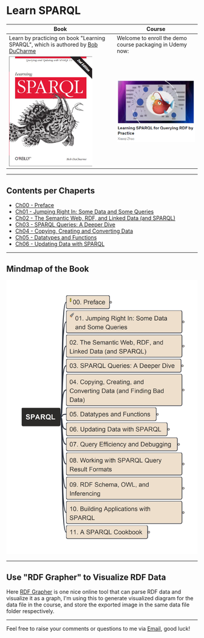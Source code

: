 # Learn SPARQL

| Book | Course |
| --- | --- |
| Learn by practicing on book "Learning SPARQL", which is authored by [Bob DuCharme](https://www.linkedin.com/in/bobdc/) | Welcome to enroll the demo course packaging in Udemy now: |
| [![book cover](img/cover_learning-sparql.png)](http://learningsparql.com/) | [![udemy-logo](img/udemy-icon.png)](https://www.udemy.com/course/learning-sparql-for-querying-rdf-by-practice/?referralCode=BA578CE881FA1438F6DF) |

<!-- Learn by practicing on book "Learning SPARQL", which is authored by [Bob DuCharme](https://www.linkedin.com/in/bobdc/)

[![book cover](img/cover_learning-sparql.png)](http://learningsparql.com/)

Welcome to enroll the demo course packaging in Udemy now:

[![udemy-logo](img/udemy-icon.png)](https://www.udemy.com/course/learning-sparql-for-querying-rdf-by-practice/?referralCode=BA578CE881FA1438F6DF) -->

---

## Contents per Chaperts

- [Ch00 - Preface](./ch00/)
- [Ch01 - Jumping Right In: Some Data and Some Queries](./ch01/)
- [Ch02 - The Semantic Web, RDF, and Linked Data (and SPARQL)](./ch02/)
- [Ch03 - SPARQL Queries: A Deeper Dive](./ch03/)
- [Ch04 - Copying, Creating and Converting Data](./ch04/)
- [Ch05 - Datatypes and Functions](./ch05/)
- [Ch06 - Updating Data with SPARQL](./ch06/)

---

## Mindmap of the Book

![mindmap](img/LearningSPARQL.jpg)

---

## Use "RDF Grapher" to Visualize RDF Data

Here [RDF Grapher](https://www.ldf.fi/service/rdf-grapher) is one nice online tool that can parse RDF data and visualize it as a graph, I'm using this to generate visualized diagram for the data file in the course, and store the exported image in the same data file folder respectively.

---

Feel free to raise your comments or questions to me via [Email](mailto:xiaoqizhao@outlook.com), good luck!